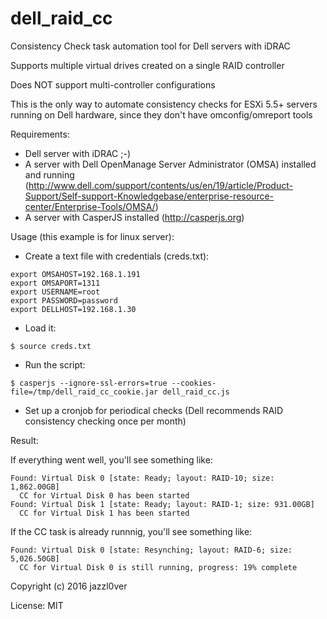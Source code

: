 # dell_raid_cc
Consistency Check task automation tool for Dell servers with iDRAC

Supports multiple virtual drives created on a single RAID controller

Does NOT support multi-controller configurations

This is the only way to automate consistency checks for ESXi 5.5+ servers running on Dell hardware, since they don't have omconfig/omreport tools

Requirements:
- Dell server with iDRAC ;-)
- A server with Dell OpenManage Server Administrator (OMSA) installed and running (http://www.dell.com/support/contents/us/en/19/article/Product-Support/Self-support-Knowledgebase/enterprise-resource-center/Enterprise-Tools/OMSA/)
- A server with CasperJS installed (http://casperjs.org)

Usage (this example is for linux server):

* Create a text file with credentials (creds.txt):
```
export OMSAHOST=192.168.1.191
export OMSAPORT=1311
export USERNAME=root
export PASSWORD=password
export DELLHOST=192.168.1.30
```
* Load it:
```
$ source creds.txt
```
* Run the script:
```
$ casperjs --ignore-ssl-errors=true --cookies-file=/tmp/dell_raid_cc_cookie.jar dell_raid_cc.js
```
* Set up a cronjob for periodical checks (Dell recommends RAID consistency checking once per month)


Result:

If everything went well, you'll see something like:
```
Found: Virtual Disk 0 [state: Ready; layout: RAID-10; size: 1,862.00GB]
  CC for Virtual Disk 0 has been started
Found: Virtual Disk 1 [state: Ready; layout: RAID-1; size: 931.00GB]
  CC for Virtual Disk 1 has been started
```
If the CC task is already runnnig, you'll see something like:
```
Found: Virtual Disk 0 [state: Resynching; layout: RAID-6; size: 5,026.50GB]
  CC for Virtual Disk 0 is still running, progress: 19% complete
```
Copyright (c) 2016 jazzl0ver

License: MIT
